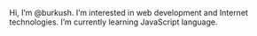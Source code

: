 Hi, I’m @burkush.
I’m interested in web development and Internet technologies. 
I’m currently learning JavaScript language.
